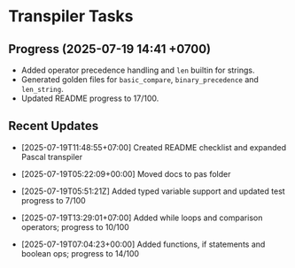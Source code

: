 # Transpiler Tasks

## Progress (2025-07-19 14:41 +0700)
- Added operator precedence handling and `len` builtin for strings.
- Generated golden files for `basic_compare`, `binary_precedence` and `len_string`.
- Updated README progress to 17/100.

## Recent Updates
- [2025-07-19T11:48:55+07:00] Created README checklist and expanded Pascal transpiler

- [2025-07-19T05:22:09+00:00] Moved docs to pas folder
- [2025-07-19T05:51:21Z] Added typed variable support and updated test progress to 7/100
- [2025-07-19T13:29:01+07:00] Added while loops and comparison operators; progress to 10/100
- [2025-07-19T07:04:23+00:00] Added functions, if statements and boolean ops; progress to 14/100
